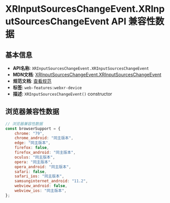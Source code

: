 # XRInputSourcesChangeEvent.XRInputSourcesChangeEvent API 兼容性数据

## 基本信息

- **API名称**: `XRInputSourcesChangeEvent.XRInputSourcesChangeEvent`
- **MDN文档**: [XRInputSourcesChangeEvent.XRInputSourcesChangeEvent](https://developer.mozilla.org/docs/Web/API/XRInputSourcesChangeEvent/XRInputSourcesChangeEvent)
- **规范文档**: [查看规范](https://immersive-web.github.io/webxr/#dom-xrinputsourceschangeevent-xrinputsourceschangeevent)
- **标签**: `web-features:webxr-device`
- **描述**: `XRInputSourcesChangeEvent()` constructor

## 浏览器兼容性数据

```javascript
// 浏览器兼容性数据
const browserSupport = {
    chrome: "79",
    chrome_android: "同主版本",
    edge: "同主版本",
    firefox: false,
    firefox_android: "同主版本",
    oculus: "同主版本",
    opera: "同主版本",
    opera_android: "同主版本",
    safari: false,
    safari_ios: "同主版本",
    samsunginternet_android: "11.2",
    webview_android: false,
    webview_ios: "同主版本",
};

```

